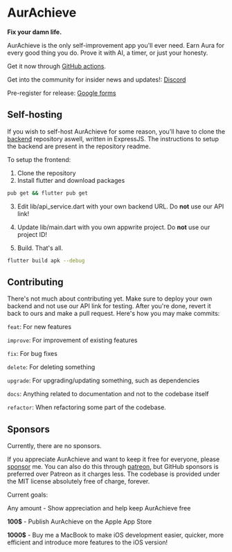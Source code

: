 # AurAchieve

**Fix your damn life.**

AurAchieve is the only self-improvement app you'll ever need. Earn Aura for every good thing you do. Prove it with AI, a timer, or just your honesty.

Get it now through [GitHub actions](https://github.com/NiceSapien/AurAchieve/actions).

Get into the community for insider news and updates!: [Discord](https://discord.gg/XQ5U7p7bdz)

Pre-register for release: [Google forms](https://docs.google.com/forms/d/e/1FAIpQLSdA6v4FyNCA9lzf_E-mPBP-PtF9ioedzijNrLCMPM9F_WuFgA/viewform?usp=header)

## Self-hosting

If you wish to self-host AurAchieve for some reason, you'll have to clone the [backend](https://github.com/NiceSapien/AurAchieve-backend) repository aswell, written in ExpressJS. The instructions to setup the backend are present in the repository readme.

To setup the frontend:

1. Clone the repository
2. Install flutter and download packages

```bash
pub get && flutter pub get
```

3. Edit lib/api_service.dart with your own backend URL. Do **not** use our API link!

4. Update lib/main.dart with you own appwrite project. Do **not** use our project ID!

5. Build. That's all.

```bash
flutter build apk --debug
```

## Contributing

There's not much about contributing yet. Make sure to deploy your own backend and not use our API link for testing. After you're done, revert it back to ours and make a pull request. Here's how you may make commits:

`feat`: For new features

`improve`: For improvement of existing features

`fix`: For bug fixes

`delete`: For deleting something

`upgrade`: For upgrading/updating something, such as dependencies

`docs`: Anything related to documentation and not to the codebase itself

`refactor`: When refactoring some part of the codebase.

## Sponsors

Currently, there are no sponsors.

If you appreciate AurAchieve and want to keep it free for everyone, please [sponsor](https://github.com/sponsors/NiceSapien) me. You can also do this through [patreon](https://patreon.com/nicesapien), but GitHub sponsors is preferred over Patreon as it charges less. The codebase is provided under the MIT license absolutely free of charge, forever.



Current goals:

Any amount - Show appreciation and help keep AurAchieve free

**100$** - Publish AurAchieve on the Apple App Store

**1000$** - Buy me a MacBook to make iOS development easier, quicker, more efficient and introduce more features to the iOS version!